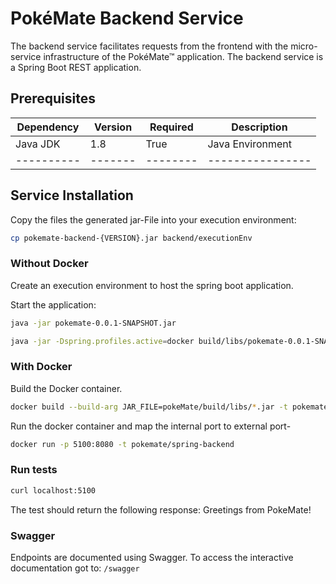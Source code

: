 # PokéMate Backend Service
The backend service facilitates requests from the frontend with the micro-service infrastructure of the PokéMate&trade; application.
The backend service is a Spring Boot REST application.

## Prerequisites
| Dependency | Version | Required | Description      |
| ---------- | ------- | -------- | ---------------- |
| Java JDK   | 1.8     | True     | Java Environment |
| ---------- | ------- | -------- | ---------------- |

## Service Installation

Copy the files the generated jar-File into your execution environment:

```bash
cp pokemate-backend-{VERSION}.jar backend/executionEnv
```

### Without Docker

Create an execution environment to host the spring boot application.

Start the application:
```bash
java -jar pokemate-0.0.1-SNAPSHOT.jar

java -jar -Dspring.profiles.active=docker build/libs/pokemate-0.0.1-SNAPSHOT.jar --debug

```
### With Docker

Build the Docker container.

```bash
docker build --build-arg JAR_FILE=pokeMate/build/libs/*.jar -t pokemate/spring-backend .
```

Run the docker container and map the internal port to external port-

```bash
docker run -p 5100:8080 -t pokemate/spring-backend
```

### Run tests

```bash
curl localhost:5100
```
The test should return the following response:
Greetings from PokeMate!

### Swagger

Endpoints are documented using Swagger. To access the interactive documentation got to:
`/swagger`
